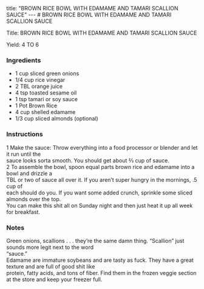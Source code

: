 <!DOCTYPE HTML PUBLIC "-//W3C//DTD HTML 4.0 Transitional//EN">
<html>
  <head>
  title: "BROWN RICE BOWL WITH EDAMAME AND TAMARI SCALLION SAUCE"
---
# BROWN RICE BOWL WITH EDAMAME AND TAMARI SCALLION SAUCE<link rel='stylesheet' href='style.css' type='text/css'><meta http-equiv="Content-Style-Stype" content="text/css">
     <meta http-equiv="Content-Type" content="text/html;charset=utf-8">
     </head><body><div class="recipe" itemscope itemtype="http://schema.org/Recipe"><div class='header'><p class="title"><span class="label">Title:</span> <span itemprop="name">BROWN RICE BOWL WITH EDAMAME AND TAMARI SCALLION SAUCE</span></p>
<p class="yields"><span class="label">Yield:</span> <span itemprop="recipeYield">4 TO 6</span></p>
</div><div class="ing"><h3>Ingredients</h3><ul class="ing"><li class="ing" itemprop="ingredients">1 cup sliced green onions </li>
<li class="ing" itemprop="ingredients">1/4 cup rice vinegar </li>
<li class="ing" itemprop="ingredients">2 TBL orange juice </li>
<li class="ing" itemprop="ingredients">4 tsp toasted sesame oil </li>
<li class="ing" itemprop="ingredients">1 tsp tamari or soy sauce </li>
<li class="ing" itemprop="ingredients">1 Pot Brown Rice </li>
<li class="ing" itemprop="ingredients">4 cup shelled edamame </li>
<li class="ing" itemprop="ingredients">1/3 cup sliced almonds (optional)</li>
</ul>
</div>
<div class="instructions"><h3 class="Instructions">Instructions</h3><div itemprop="recipeInstructions"><p>1 Make the sauce: Throw everything into a food processor or blender and let it run until the<br>sauce looks sorta smooth. You should get about 2⁄3 cup of sauce.<br>2 To assemble the bowl, spoon equal parts brown rice and edamame into a bowl and drizzle a<br>TBL or two of sauce all over it. If you aren’t super hungry in the mornings, .5 cup of<br>each should do you. If you want some added crunch, sprinkle some sliced almonds over the top.<br>You can make this shit all on Sunday night and then just heat it up all week for breakfast.</p></div></div><div class="modifications"><h3 class="Notes">Notes</h3><p>Green onions, scallions . . . they’re the same damn thing. “Scallion” just sounds more legit next to the word<br>“sauce.”<br> Edamame are immature soybeans and are tasty as fuck. They have a great texture and are full of good shit like<br>protein, fatty acids, and tons of fiber. Find them in the frozen veggie section at the store and keep your freezer full.</p></div></div>

</body>
</html>